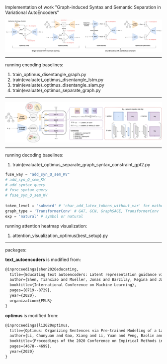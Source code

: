 Implementation of work "Graph-induced Syntax and Semantic Separation in Variational AutoEncoders"

![encoding overview](sem_syntax.png)

***
running encoding baselines:

1. train_optimus_disentangle_graph.py
2. train(evaluate)_optimus_disentangle_lstm.py
3. train(evaluate)_optimus_disentangle_siam.py
4. train(evaluate)_optimus_separate_graph.py
***

![decoding overview](overview.png)

***
running decoding baselines:

1. train(evaluate)_optimus_separate_graph_syntax_constraint_gpt2.py

```python
fuse_way = "add_syn_Q_sem_KV"
# add_syn_Q_sem_KV
# add_syntax_query
# fuse_syntax_query
# fuse_syn_Q_sem_KV

token_level = 'subword' # 'char_add_latex_tokens_without_var' for mathematical expression, 'subword' for natural language 
graph_type = 'TransformerConv' # GAT, GCN, GraphSAGE, TransformerConv
exp = 'natural' # symbol or natural
```

running attention heatmap visualization:

1. attention_visualization_optimus(best_setup).py
***


packages:

**text_autoencoders** is modified from:

```latex
@inproceedings{shen2020educating,
  title={Educating text autoencoders: Latent representation guidance via denoising},
  author={Shen, Tianxiao and Mueller, Jonas and Barzilay, Regina and Jaakkola, Tommi},
  booktitle={International Conference on Machine Learning},
  pages={8719--8729},
  year={2020},
  organization={PMLR}
}
```
**optimus** is modified from:

```latex
@inproceedings{li2020optimus,
  title={Optimus: Organizing Sentences via Pre-trained Modeling of a Latent Space},
  author={Li, Chunyuan and Gao, Xiang and Li, Yuan and Peng, Baolin and Li, Xiujun and Zhang, Yizhe and Gao, Jianfeng},
  booktitle={Proceedings of the 2020 Conference on Empirical Methods in Natural Language Processing (EMNLP)},
  pages={4678--4699},
  year={2020}
}
```
